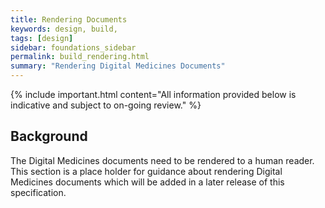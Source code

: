 ```yaml
---
title: Rendering Documents
keywords: design, build,
tags: [design]
sidebar: foundations_sidebar
permalink: build_rendering.html
summary: "Rendering Digital Medicines Documents"
---
```


{% include important.html content="All information provided below is indicative and subject to on-going review." %}

## Background ##

The Digital Medicines documents need to be rendered to a human reader. This section is a place holder for guidance about rendering Digital Medicines documents which will be added in a later release of this specification.



 




